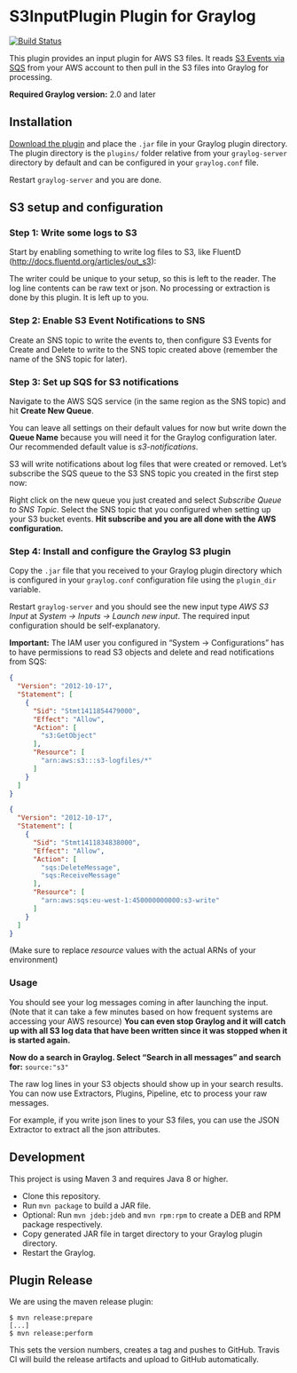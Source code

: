# S3InputPlugin Plugin for Graylog

[![Build Status](https://travis-ci.org/sherzberg/graylog-plugin-s3.svg?branch=master)](https://travis-ci.org/sherzberg/graylog-plugin-s3)

This plugin provides an input plugin for AWS S3 files. It reads [S3 Events via SQS](http://docs.aws.amazon.com/AmazonS3/latest/dev/NotificationHowTo.html) from your AWS account to then pull in the S3 files into Graylog for processing.

**Required Graylog version:** 2.0 and later

## Installation

[Download the plugin](https://github.com/https://github.com/sherzberg/graylog-plugin-s3/releases)
and place the `.jar` file in your Graylog plugin directory. The plugin directory
is the `plugins/` folder relative from your `graylog-server` directory by default
and can be configured in your `graylog.conf` file.

Restart `graylog-server` and you are done.

## S3 setup and configuration

### Step 1: Write some logs to S3

Start by enabling something to write log files to S3, like FluentD (http://docs.fluentd.org/articles/out_s3):

The writer could be unique to your setup, so this is left to the reader. The log line contents can be raw text or json. No processing or extraction is done by this plugin. It is left up to you.

### Step 2: Enable S3 Event Notifications to SNS

Create an SNS topic to write the events to, then configure S3 Events for Create and Delete to write to the SNS topic created above (remember the name of the SNS topic for later).

### Step 3: Set up SQS for S3 notifications

Navigate to the AWS SQS service (in the same region as the SNS topic) and hit **Create New Queue**.

You can leave all settings on their default values for now but write down the **Queue Name** because you will need it for the Graylog configuration later. Our recommended default value is *s3-notifications*.

S3 will write notifications about log files that were created or removed. Let’s subscribe the SQS queue to the S3 SNS topic you created in the first step now:

Right click on the new queue you just created and select *Subscribe Queue to SNS Topic*. Select the SNS topic that you configured when setting up your S3 bucket events. **Hit subscribe and you are all done with the AWS configuration.**

### Step 4: Install and configure the Graylog S3 plugin

Copy the `.jar` file that you received to your Graylog plugin directory which is configured in your `graylog.conf` configuration file using the `plugin_dir` variable.

Restart `graylog-server` and you should see the new input type *AWS S3 Input* at *System -> Inputs -> Launch new input*. The required input configuration should be self-explanatory.

**Important:** The IAM user you configured in “System -> Configurations” has to have permissions to read S3 objects and delete and read notifications from SQS:

```json
{
  "Version": "2012-10-17",
  "Statement": [
    {
      "Sid": "Stmt1411854479000",
      "Effect": "Allow",
      "Action": [
        "s3:GetObject"
      ],
      "Resource": [
        "arn:aws:s3:::s3-logfiles/*"
      ]
    }
  ]
}
```

```json
{
  "Version": "2012-10-17",
  "Statement": [
    {
      "Sid": "Stmt1411834838000",
      "Effect": "Allow",
      "Action": [
        "sqs:DeleteMessage",
        "sqs:ReceiveMessage"
      ],
      "Resource": [
        "arn:aws:sqs:eu-west-1:450000000000:s3-write"
      ]
    }
  ]
}
```

(Make sure to replace *resource* values with the actual ARNs of your environment)

### Usage

You should see your log messages coming in after launching the input. (Note that it can take a few minutes based on how frequent systems are accessing your AWS resource) **You can even stop Graylog and it will catch up with all S3 log data that have been written since it was stopped when it is started again.**

**Now do a search in Graylog. Select “Search in all messages” and search for:** `source:"s3"`

The raw log lines in your S3 objects should show up in your search results. You can now use Extractors, Plugins, Pipeline, etc to process your raw messages.

For example, if you write json lines to your S3 files, you can use the JSON Extractor to extract all the json attributes.


## Development

This project is using Maven 3 and requires Java 8 or higher.

* Clone this repository.
* Run `mvn package` to build a JAR file.
* Optional: Run `mvn jdeb:jdeb` and `mvn rpm:rpm` to create a DEB and RPM package respectively.
* Copy generated JAR file in target directory to your Graylog plugin directory.
* Restart the Graylog.

## Plugin Release


We are using the maven release plugin:

```
$ mvn release:prepare
[...]
$ mvn release:perform
```

This sets the version numbers, creates a tag and pushes to GitHub. Travis CI will build the release artifacts and upload to GitHub automatically.
